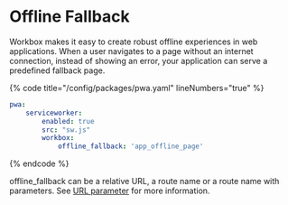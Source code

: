 # Offline Fallback

Workbox makes it easy to create robust offline experiences in web applications. When a user navigates to a page without an internet connection, instead of showing an error, your application can serve a predefined fallback page.

{% code title="/config/packages/pwa.yaml" lineNumbers="true" %}
```yaml
pwa:
    serviceworker:
        enabled: true
        src: "sw.js"
        workbox:
            offline_fallback: 'app_offline_page'
```
{% endcode %}

offline\_fallback can be a relative URL, a route name or a route name with parameters. See [URL parameter](../../the-manifest/shortcuts.md#url-parameter) for more information.
